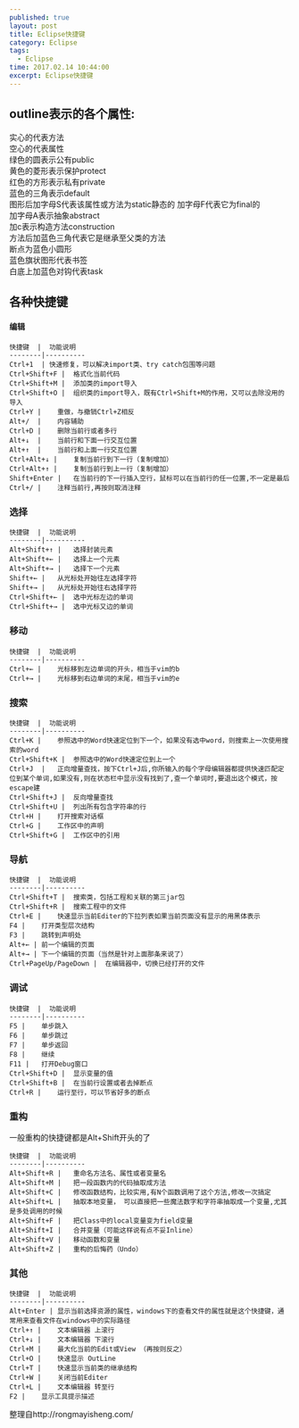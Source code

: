 ```yaml
---
published: true
layout: post
title: Eclipse快捷键
category: Eclipse
tags: 
  - Eclipse
time: 2017.02.14 10:44:00
excerpt: Eclipse快捷键
---
```


## outline表示的各个属性:   
实心的代表方法   
空心的代表属性   
绿色的圆表示公有public   
黄色的菱形表示保护protect   
红色的方形表示私有private   
蓝色的三角表示default   
图形后加字母S代表该属性或方法为static静态的 加字母F代表它为final的  
加字母A表示抽象abstract  
加c表示构造方法construction   
方法后加蓝色三角代表它是继承至父类的方法   
断点为蓝色小圆形   
蓝色旗状图形代表书签   
白底上加蓝色对钩代表task 

## 各种快捷键  

#### 编辑
    快捷键  |  功能说明
    --------|----------
    Ctrl+1  | 快速修复，可以解决import类、try catch包围等问题
    Ctrl+Shift+F |  格式化当前代码
    Ctrl+Shift+M |  添加类的import导入
    Ctrl+Shift+O |  组织类的import导入，既有Ctrl+Shift+M的作用，又可以去除没用的导入
    Ctrl+Y |    重做，与撤销Ctrl+Z相反
    Alt+/  |    内容辅助
    Ctrl+D |    删除当前行或者多行
    Alt+↓  |    当前行和下面一行交互位置
    Alt+↑  |    当前行和上面一行交互位置
    Ctrl+Alt+↓ |    复制当前行到下一行（复制增加）
    Ctrl+Alt+↑ |    复制当前行到上一行（复制增加）
    Shift+Enter |   在当前行的下一行插入空行，鼠标可以在当前行的任一位置,不一定是最后
    Ctrl+/ |    注释当前行,再按则取消注释


### 选择
    快捷键  |  功能说明
    --------|----------
    Alt+Shift+↑ |   选择封装元素
    Alt+Shift+← |   选择上一个元素
    Alt+Shift+→ |   选择下一个元素
    Shift+← |   从光标处开始往左选择字符
    Shift+→ |   从光标处开始往右选择字符
    Ctrl+Shift+← |  选中光标左边的单词
    Ctrl+Shift+→ |  选中光标又边的单词

### 移动
    快捷键  |  功能说明
    --------|----------
    Ctrl+← |    光标移到左边单词的开头，相当于vim的b
    Ctrl+→ |    光标移到右边单词的末尾，相当于vim的e

### 搜索
    
    快捷键  |  功能说明
    --------|----------
    Ctrl+K |    参照选中的Word快速定位到下一个，如果没有选中word，则搜索上一次使用搜索的word
    Ctrl+Shift+K |  参照选中的Word快速定位到上一个
    Ctrl+J  |   正向增量查找，按下Ctrl+J后,你所输入的每个字母编辑器都提供快速匹配定位到某个单词,如果没有,则在状态栏中显示没有找到了,查一个单词时,要退出这个模式，按escape建
    Ctrl+Shift+J |  反向增量查找
    Ctrl+Shift+U |  列出所有包含字符串的行
    Ctrl+H |    打开搜索对话框
    Ctrl+G |    工作区中的声明
    Ctrl+Shift+G |  工作区中的引用

### 导航
    
    快捷键  |  功能说明
    --------|----------
    Ctrl+Shift+T |  搜索类，包括工程和关联的第三jar包
    Ctrl+Shift+R |  搜索工程中的文件
    Ctrl+E |    快速显示当前Editer的下拉列表如果当前页面没有显示的用黑体表示
    F4 |    打开类型层次结构
    F3 |    跳转到声明处
    Alt+← | 前一个编辑的页面
    Alt+→ | 下一个编辑的页面（当然是针对上面那条来说了）
    Ctrl+PageUp/PageDown |  在编辑器中，切换已经打开的文件

### 调试
    快捷键  |  功能说明
    --------|----------
    F5 |    单步跳入
    F6 |    单步跳过
    F7 |    单步返回
    F8 |    继续
    F11 |   打开Debug窗口
    Ctrl+Shift+D |  显示变量的值
    Ctrl+Shift+B |  在当前行设置或者去掉断点
    Ctrl+R |    运行至行，可以节省好多的断点

### 重构

一般重构的快捷键都是Alt+Shift开头的了  
    
    快捷键  |  功能说明
    --------|----------
    Alt+Shift+R |   重命名方法名、属性或者变量名 
    Alt+Shift+M |   把一段函数内的代码抽取成方法 
    Alt+Shift+C |   修改函数结构，比较实用,有N个函数调用了这个方法,修改一次搞定
    Alt+Shift+L |   抽取本地变量， 可以直接把一些魔法数字和字符串抽取成一个变量,尤其是多处调用的时候
    Alt+Shift+F |   把Class中的local变量变为field变量 
    Alt+Shift+I |   合并变量（可能这样说有点不妥Inline）
    Alt+Shift+V |   移动函数和变量
    Alt+Shift+Z |   重构的后悔药（Undo）

### 其他
    
    快捷键  |  功能说明
    --------|----------
    Alt+Enter | 显示当前选择资源的属性，windows下的查看文件的属性就是这个快捷键，通常用来查看文件在windows中的实际路径
    Ctrl+↑ |    文本编辑器 上滚行
    Ctrl+↓ |    文本编辑器 下滚行
    Ctrl+M |    最大化当前的Edit或View （再按则反之）
    Ctrl+O |    快速显示 OutLine
    Ctrl+T |    快速显示当前类的继承结构
    Ctrl+W |    关闭当前Editer
    Ctrl+L |    文本编辑器 转至行
    F2 |    显示工具提示描述
    

整理自http://rongmayisheng.com/